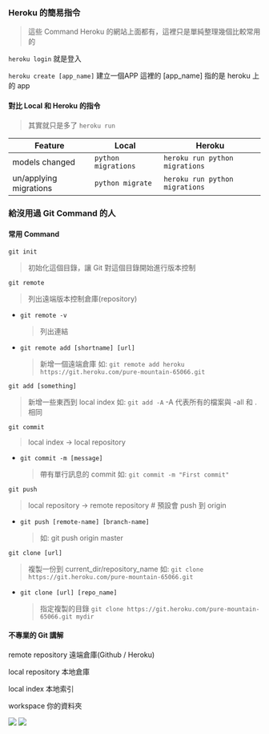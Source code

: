 ### Heroku 的簡易指令

> 這些 Command Heroku 的網站上面都有，這裡只是單純整理幾個比較常用的

`heroku login`  就是登入

`heroku create [app_name]` 建立一個APP 這裡的 \[app_name\] 指的是 heroku 上的 app


#### 對比 Local 和 Heroku 的指令

> 其實就只是多了 `heroku run`

| Feature | Local | Heroku |
|---|---|---|
| models changed | `python migrations` | `heroku run python migrations` | 
| un/applying migrations | `python migrate` | `heroku run python migrations` | 

### 給沒用過 Git Command 的人

#### **常用** Command

`git init`
> 初始化這個目錄，讓 Git 對這個目錄開始進行版本控制

`git remote`
> 列出遠端版本控制倉庫(repository)

*	`git remote -v`	
	> 列出連結

*	`git remote add [shortname] [url]`
	> 新增一個遠端倉庫 如: `git remote add heroku https://git.heroku.com/pure-mountain-65066.git`

`git add [something]`
> 新增一些東西到 local index 如: `git add -A`
> -A 代表所有的檔案與 -all 和 . 相同

`git commit`
> local index -> local repository

*	`git commit -m [message]`
	> 帶有單行訊息的 commit 如: `git commit -m "First commit"`

`git push`
> local repository -> remote repository # 預設會 push 到 origin

*	`git push [remote-name] [branch-name]`
	> 如: git push origin master

`git clone [url]`
> 複製一份到 current_dir/repository_name 如: `git clone https://git.heroku.com/pure-mountain-65066.git`

*	`git clone [url] [repo_name]`
	> 指定複製的目錄 `git clone https://git.heroku.com/pure-mountain-65066.git mydir`

#### 不專業的 Git 講解

remote repository 遠端倉庫(Github / Heroku)

local repository 本地倉庫

local index 本地索引

workspace 你的資料夾

![](https://greenido.files.wordpress.com/2013/07/git-local-remote.png?w=696&h=570)
![](https://i.stack.imgur.com/m4L6s.jpg)